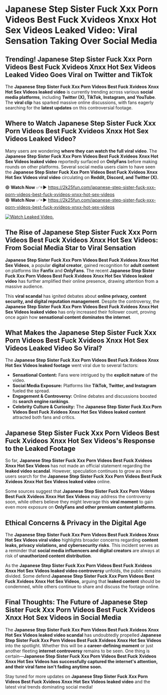 # Japanese Step Sister Fuck Xxx Porn Videos Best Fuck Xvideos Xnxx Hot Sex Videos Leaked Video: Viral Sensation Taking Over Social Media

## **Trending! Japanese Step Sister Fuck Xxx Porn Videos Best Fuck Xvideos Xnxx Hot Sex Videos Leaked Video Goes Viral on Twitter and TikTok**
The **Japanese Step Sister Fuck Xxx Porn Videos Best Fuck Xvideos Xnxx Hot Sex Videos leaked video** is currently trending across various **social media platforms**, including **Twitter (X), TikTok, Instagram, and YouTube**. The **viral clip** has sparked massive online discussions, with fans eagerly searching for the **latest updates** on this controversial footage.

## **Where to Watch Japanese Step Sister Fuck Xxx Porn Videos Best Fuck Xvideos Xnxx Hot Sex Videos Leaked Video?**
Many users are wondering **where they can watch the full viral video**. The **Japanese Step Sister Fuck Xxx Porn Videos Best Fuck Xvideos Xnxx Hot Sex Videos leaked video** reportedly surfaced on **OnlyFans** before making rounds on other platforms. Several social media users claim to have seen the **Japanese Step Sister Fuck Xxx Porn Videos Best Fuck Xvideos Xnxx Hot Sex Videos viral video** circulating on **Reddit, Discord, and Twitter (X).**

🟢 **Watch Now** ✅=► https://2k25fun.com/japanese-step-sister-fuck-xxx-porn-videos-best-fuck-xvideos-xnxx-hot-sex-videos  
🟢 **Watch Now** ✅=► https://2k25fun.com/japanese-step-sister-fuck-xxx-porn-videos-best-fuck-xvideos-xnxx-hot-sex-videos  

[![Watch Leaked Video.](https://miro.medium.com/v2/resize:fit:828/format:webp/1*cilzJN44JGOrTw9NJCrNHA.gif "Watch Leaked Video")](https://2k25fun.com/japanese-step-sister-fuck-xxx-porn-videos-best-fuck-xvideos-xnxx-hot-sex-videos)

## **The Rise of Japanese Step Sister Fuck Xxx Porn Videos Best Fuck Xvideos Xnxx Hot Sex Videos: From Social Media Star to Viral Sensation**
**Japanese Step Sister Fuck Xxx Porn Videos Best Fuck Xvideos Xnxx Hot Sex Videos**, a popular **digital creator**, gained recognition for **adult content** on platforms like **Fanfix** and **OnlyFans**. The recent **Japanese Step Sister Fuck Xxx Porn Videos Best Fuck Xvideos Xnxx Hot Sex Videos leaked video** has further amplified their online presence, drawing attention from a massive audience.

This **viral scandal** has ignited debates about **online privacy, content security, and digital reputation management**. Despite the controversy, the **Japanese Step Sister Fuck Xxx Porn Videos Best Fuck Xvideos Xnxx Hot Sex Videos leaked video** has only increased their follower count, proving once again how **sensational content dominates the internet**.

## **What Makes the Japanese Step Sister Fuck Xxx Porn Videos Best Fuck Xvideos Xnxx Hot Sex Videos Leaked Video So Viral?**
The **Japanese Step Sister Fuck Xxx Porn Videos Best Fuck Xvideos Xnxx Hot Sex Videos leaked footage** went viral due to several factors:
- **Sensational Content:** Fans were intrigued by the **explicit nature** of the video.
- **Social Media Exposure:** Platforms like **TikTok, Twitter, and Instagram** fueled the spread.
- **Engagement & Controversy:** Online debates and discussions boosted its **search engine rankings**.
- **Celebrity Culture & Curiosity:** The **Japanese Step Sister Fuck Xxx Porn Videos Best Fuck Xvideos Xnxx Hot Sex Videos leaked content** attracted both fans and critics.

## **Japanese Step Sister Fuck Xxx Porn Videos Best Fuck Xvideos Xnxx Hot Sex Videos's Response to the Leaked Footage**
So far, **Japanese Step Sister Fuck Xxx Porn Videos Best Fuck Xvideos Xnxx Hot Sex Videos** has not made an official statement regarding the **leaked video scandal**. However, speculation continues to grow as more users search for the **Japanese Step Sister Fuck Xxx Porn Videos Best Fuck Xvideos Xnxx Hot Sex Videos leaked video** online.

Some sources suggest that **Japanese Step Sister Fuck Xxx Porn Videos Best Fuck Xvideos Xnxx Hot Sex Videos** may address the controversy soon, while others believe they might leverage this **viral moment** to gain even more exposure on **OnlyFans and other premium content platforms**.

## **Ethical Concerns & Privacy in the Digital Age**
The **Japanese Step Sister Fuck Xxx Porn Videos Best Fuck Xvideos Xnxx Hot Sex Videos viral video** highlights broader concerns regarding **content leaks, privacy violations, and cybersecurity risks**. This incident serves as a reminder that **social media influencers and digital creators** are always at risk of **unauthorized content distribution**.

As the **Japanese Step Sister Fuck Xxx Porn Videos Best Fuck Xvideos Xnxx Hot Sex Videos leaked video controversy** unfolds, the public remains divided. Some defend **Japanese Step Sister Fuck Xxx Porn Videos Best Fuck Xvideos Xnxx Hot Sex Videos**, arguing that **leaked content** should be condemned, while others continue to share and discuss the footage online.

## **Final Thoughts: The Future of Japanese Step Sister Fuck Xxx Porn Videos Best Fuck Xvideos Xnxx Hot Sex Videos in Social Media**
The **Japanese Step Sister Fuck Xxx Porn Videos Best Fuck Xvideos Xnxx Hot Sex Videos leaked video scandal** has undoubtedly propelled **Japanese Step Sister Fuck Xxx Porn Videos Best Fuck Xvideos Xnxx Hot Sex Videos** into the spotlight. Whether this will be a **career-defining moment** or just another fleeting **internet controversy** remains to be seen. One thing is certain—**Japanese Step Sister Fuck Xxx Porn Videos Best Fuck Xvideos Xnxx Hot Sex Videos has successfully captured the internet's attention, and their viral fame isn't fading anytime soon.**

Stay tuned for more updates on **Japanese Step Sister Fuck Xxx Porn Videos Best Fuck Xvideos Xnxx Hot Sex Videos leaked video** and the latest viral trends dominating social media!